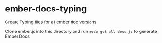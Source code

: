 # ember-docs-typing
Create Typing files for all ember doc versions

Clone ember.js into this directory and run `node get-all-docs.js` to generate Ember Docs
